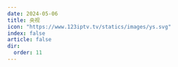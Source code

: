 ```yaml
---
date: 2024-05-06
title: 央视
icon: "https://www.123iptv.tv/statics/images/ys.svg"
index: false
article: false
dir:
  order: 11
---
```

